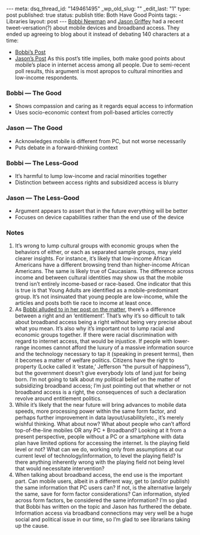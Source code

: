 --- meta: dsq_thread_id: "149461495" _wp_old_slug: "" _edit_last: "1" type: post published: true status: publish title: Both Have Good Points tags: - Libraries layout: post --- [Bobbi Newman](http://twitter.com/librarianbyday) and [Jason Griffey](http://twitter.com/griffey) had a recent tweet-versation(?) about mobile devices and broadband access. They ended up agreeing to blog about it instead of debating 140 characters at a time: 

  * [Bobbi’s Post](http://librarianbyday.net/2010/09/why-mobile-phone-are-not-the-key-to-the-digital-divide/)
  * [Jason’s Post](http://jasongriffey.net/wp/2010/09/30/why-mobile-phones-are-one-key-to-the-digital-divide/)
As this post’s title implies, both make good points about mobile’s place in
internet access among all people. Due to semi-recent poll results, this
argument is most apropos to cultural minorities and low-income respondents.

### Bobbi — The Good

  * Shows compassion and caring as it regards equal access to information
  * Uses socio-economic context from poll-based articles correctly

### Jason — The Good

  * Acknowledges mobile is different from PC, but not worse necessarily
  * Puts debate in a forward-thinking context

### Bobbi — The Less-Good

  * It’s harmful to lump low-income and racial minorities together
  * Distinction between access rights and subsidized access is blurry

### Jason — The Less-Good

  * Argument appears to assert that in the future everything will be better
  * Focuses on device capabilities rather than the end use of the device

### Notes

  1. It’s wrong to lump cultural groups with economic groups when the behaviors of either, or each as separated sample groups, may yield clearer insights. For instance, it’s likely that low-income African Americans have a different browsing trend than higher-income African Americans. The same is likely true of Caucasians. The difference across income and between cultural identities may show us that the mobile trend isn’t entirely income-based or race-based. One indicator that this is true is that Young Adults are identified as a mobile-predominant group. It’s not insinuated that young people are low-income, while the articles and posts both tie race to income at least once.
  2. As [Bobbi alluded to in her post on the matter](http://librarianbyday.net/2010/06/should-broadband-access-be-a-right-i-say-yes/), there’s a difference between a right and an ‘entitlement’. That’s why it’s so difficult to talk about broadband access being a right without being very precise about what you mean. It’s also why it’s important not to lump racial and economic groups together. If there were racial discrimination with regard to internet access, that would be injustice. If people with lower-range incomes cannot afford the luxury of a massive information source and the technology necessary to tap it (speaking in present terms), then it becomes a matter of welfare politics. Citizens have the right to property (Locke called it ‘estate,’ Jefferson “the pursuit of happiness”), but the government doesn’t give everybody lots of land just for being born. I’m not going to talk about my political belief on the matter of subsidizing broadband access; I’m just pointing out that whether or not broadband access is a right, the consequences of such a declaration revolve around entitlement politics.
  3. While it’s likely that the near future will bring advances to mobile data speeds, more processing power within the same form factor, and perhaps further improvement in data layout/usability/etc., it’s merely wishful thinking. What about now? What about people who can’t afford top-of-the-line mobiles OR any PC + Broadband? Looking at it from a present perspective, people without a PC or a smartphone with data plan have limited options for accessing the internet. Is the playing field level or not? What can we do, working only from assumptions at our current level of technology/information, to level the playing field? Is there anything inherently wrong with the playing field not being level that would necessitate intervention?
  4. When talking about broadband access, the end use is the important part. Can mobile users, albeit in a different way, get to (and/or publish) the same information that PC users can? If not, is the alternative largely the same, save for form factor considerations? Can information, styled across form factors, be considered the same information?
I’m so glad that Bobbi has written on the topic and Jason has furthered the
debate. Information access via broadband connections may very well be a huge
social and political issue in our time, so I’m glad to see librarians taking
up the cause.

